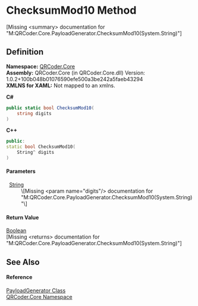 # ChecksumMod10 Method


\[Missing &lt;summary&gt; documentation for "M:QRCoder.Core.PayloadGenerator.ChecksumMod10(System.String)"\]



## Definition
**Namespace:** <a href="N_QRCoder_Core.md">QRCoder.Core</a>  
**Assembly:** QRCoder.Core (in QRCoder.Core.dll) Version: 1.0.2+100b048b01076590efe500a3be242a5faeb43294  
**XMLNS for XAML:** Not mapped to an xmlns.

**C#**
``` C#
public static bool ChecksumMod10(
	string digits
)
```
**C++**
``` C++
public:
static bool ChecksumMod10(
	String^ digits
)
```



#### Parameters
<dl><dt>  <a href="https://learn.microsoft.com/dotnet/api/system.string" target="_blank" rel="noopener noreferrer">String</a></dt><dd>\[Missing &lt;param name="digits"/&gt; documentation for "M:QRCoder.Core.PayloadGenerator.ChecksumMod10(System.String)"\]</dd></dl>

#### Return Value
<a href="https://learn.microsoft.com/dotnet/api/system.boolean" target="_blank" rel="noopener noreferrer">Boolean</a>  
\[Missing &lt;returns&gt; documentation for "M:QRCoder.Core.PayloadGenerator.ChecksumMod10(System.String)"\]

## See Also


#### Reference
<a href="T_QRCoder_Core_PayloadGenerator.md">PayloadGenerator Class</a>  
<a href="N_QRCoder_Core.md">QRCoder.Core Namespace</a>  
